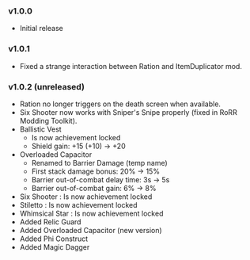 ### v1.0.0
* Initial release

### v1.0.1
* Fixed a strange interaction between Ration and ItemDuplicator mod.

### v1.0.2 (unreleased)
* Ration no longer triggers on the death screen when available.
* Six Shooter now works with Sniper's Snipe properly (fixed in RoRR Modding Toolkit).
* Ballistic Vest
    * Is now achievement locked
    * Shield gain: +15 (+10) -> +20
* Overloaded Capacitor
    * Renamed to Barrier Damage (temp name)
    * First stack damage bonus: 20% -> 15%
    * Barrier out-of-combat delay time: 3s -> 5s
    * Barrier out-of-combat gain: 6% -> 8%
* Six Shooter : Is now achievement locked
* Stiletto : Is now achievement locked
* Whimsical Star : Is now achievement locked
* Added Relic Guard
* Added Overloaded Capacitor (new version)
* Added Phi Construct
* Added Magic Dagger
